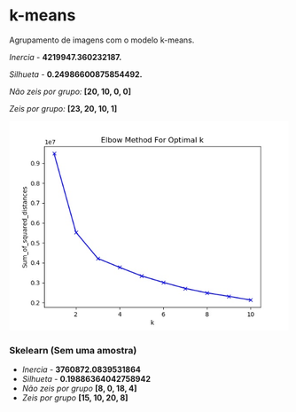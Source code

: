 # k-means
Agrupamento de imagens com o modelo k-means.

*Inercia* - **4219947.360232187.**

*Silhueta* - **0.24986600875854492.**

*Não zeis por grupo:* **[20, 10, 0, 0]**

*Zeis por grupo:* **[23, 20, 10, 1]**

![grafico](https://github.com/joseaugustont/k-means/blob/master/cotovelo.jpg)


### Skelearn (Sem uma amostra)

* *Inercia* - **3760872.0839531864** 
* *Silhueta* - **0.19886364042758942**
* *Não zeis por grupo* **[8, 0, 18, 4]**
* *Zeis por grupo* **[15, 10, 20, 8]**